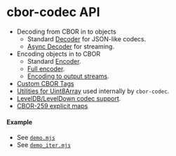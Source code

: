 # cbor-codec API

- Decoding from CBOR in to objects
  - Standard [Decoder](./api_decode.md) for JSON-like codecs.
  - [Async Decoder](./api_decode_async.md) for streaming.
- Encoding objects in to CBOR
  - Standard [Encoder](./api_encode.md).
  - [Full encoder](./api_encode_full.md).
  - [Encoding to output streams](./api_encode_stream.md).
- [Custom CBOR Tags](./api_tags.md)
- [Utilities for Uint8Array](./api_utils.md) used internally by `cbor-codec`.
- [LevelDB/LevelDown codec support](./leveldown.md).
- [CBOR-259 explicit maps](./CBOR-259-spec--explicit-maps.md)

#### Example

- See [`demo.mjs`](../examples/demo.mjs)
- See [`demo_iter.mjs`](../examples/demo_iter.mjs)

